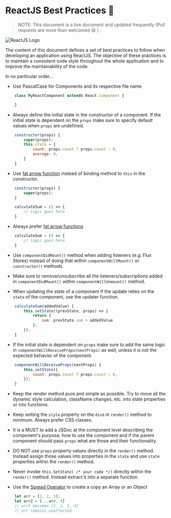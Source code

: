 # ReactJS  Best Practices :star2:

> NOTE: This document is a live document and updated frequently (Pull requests are more than welcomed :smiley: ) .
 
![ReactJS Logo](https://cdn-images-1.medium.com/max/2000/1*3SrhT42nL9Sprx6mh6sGnA.png)

The content of this document defines a set of best practices to follow when developing an application using ReactJS. The objective of these practices is to maintain a consistent code style throughout the whole application and to improve the maintainability of the code. 

In no particular order...

- Use PascalCase for Components and its respective file name
```javascript
	class MyReactComponent extends React.Component {

	}
```

- Always define the initial state in the constructor of a component. If the initial state is dependent on the `props` make sure to specify default values when `props` are undefined.
```javascript
	constructor(props) {
		super(props);
		this.state = {
			count: props.count ? props.count : 0,
		    average: 0,
		}
	}
```

- Use [fat arrow function](https://developer.mozilla.org/en-US/docs/Web/JavaScript/Reference/Functions/Arrow_functions) instead of binding method to `this` in the constructor.
```javascript
	constructor(props) {
		super(props);
	}

	calculateSum = () => {
		// logic goes here
	}
```

- Always prefer [fat arrow functions](https://developer.mozilla.org/en-US/docs/Web/JavaScript/Reference/Functions/Arrow_functions)
```javascript
	calculateSum = () => {
		// logic goes here
	}
```

- Use `componentDidMount()` method when adding listeners (e.g: Flux Stores) instead of doing that within `componentWillMount()` or `constructor()` methods.

- Make sure to remove/unsubscribe all the listeners/subscriptions added in `componentDidMount()` within `componentWillUnmount()` method.

- When updating the state of a component if the update relies on the `state` of the component, use the updater function.

```javascript
	calculateSum(addedValue) {
		this.setState((prevState, props) => {
			return {
				sum: prevState.sum + addedValue
			};
		});
	}
```

- If the initial state is dependent on `props` make sure to add the same logic in `componentWillReceiveProps(nextProps)` as well, unless it is not the expected behavior of the component.
```javascript
	componentWillReceiveProps(nextProps) {
		this.setState({
			count: props.count ? props.count : 0,
		});
	}
```

- Keep the render method pure and simple as possible. Try to move all the dynamic style calculation, className changes, etc. into state properties or into functions.

- Keep setting the `style` property on the `div`s in `render()` method to minimum. Always prefer CSS classes.

- It is a MUST to add a JSDoc at the component level describing the component's purpose, how to use the component and if the parent component should pass `props` what are those and their functionality.

- DO NOT use `props` property values directly in the `render()` method. Instead assign those values into properties in the `state` and use `state` properties within the `render()` method.

- Never invoke `this.SetState( /* your code */)` directly within the `render()` method. Instead extract it into a separate function.

- Use the [Spread Operator](https://developer.mozilla.org/en-US/docs/Web/JavaScript/Reference/Operators/Spread_operator) to create a copy an Array or an Object
```javascript
	let arr = [1, 2, 3];
	let arr2 = [...arr, 4] 
	// arr2 becomes [1, 2, 3, 4]
	// arr remains unaffected
```







 
